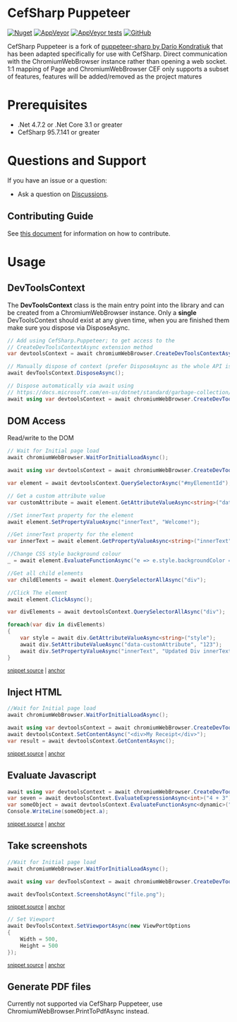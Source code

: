 # CefSharp Puppeteer

[![Nuget](https://img.shields.io/nuget/v/CefSharp.Puppeteer?style=for-the-badge)](https://www.nuget.org/packages/CefSharp.Puppeteer/)
[![AppVeyor](https://img.shields.io/appveyor/build/cefsharp/puppeteer?style=for-the-badge)](https://ci.appveyor.com/project/cefsharp/puppeteer)
[![AppVeyor tests](https://img.shields.io/appveyor/tests/cefsharp/puppeteer?style=for-the-badge)](https://ci.appveyor.com/project/cefsharp/puppeteer/build/tests)
[![GitHub](https://img.shields.io/github/license/cefsharp/puppeteer?style=for-the-badge)](https://github.com/cefsharp/Puppeteer/blob/main/LICENSE)

CefSharp Puppeteer is a fork of [puppeteer-sharp by Darío Kondratiuk](https://github.com/hardkoded/puppeteer-sharp) that has been adapted specifically for use with CefSharp.
Direct communication with the ChromiumWebBrowser instance rather than opening a web socket.
1:1 mapping of Page and ChromiumWebBrowser
CEF only supports a subset of features, features will be added/removed as the project matures

# Prerequisites

 * .Net 4.7.2 or .Net Core 3.1 or greater
 * CefSharp 95.7.141 or greater

# Questions and Support

If you have an issue or a question:

* Ask a question on [Discussions](https://github.com/cefsharp/Puppeteer/discussions).

## Contributing Guide

See [this document](CONTRIBUTING.md) for information on how to contribute.

# Usage

## DevToolsContext

The **DevToolsContext** class is the main entry point into the library and can be created from a
ChromiumWebBrowser instance.
Only a **single** DevToolsContext should exist at any given time, when you are finished them make sure you
dispose via DisposeAsync.

```c#
// Add using CefSharp.Puppeteer; to get access to the
// CreateDevToolsContextAsync extension method
var devtoolsContext = await chromiumWebBrowser.CreateDevToolsContextAsync();

// Manually dispose of context (prefer DisposeAsync as the whole API is async)
await devToolsContext.DisposeAsync();
```

```c#
// Dispose automatically via await using
// https://docs.microsoft.com/en-us/dotnet/standard/garbage-collection/implementing-disposeasync#using-async-disposable
await using var devtoolsContext = await chromiumWebBrowser.CreateDevToolsContextAsync();
```

## DOM Access

Read/write to the DOM
<!-- snippet: QuerySelector -->
<a id='snippet-queryselector'></a>
```cs
// Wait for Initial page load
await chromiumWebBrowser.WaitForInitialLoadAsync();

await using var devtoolsContext = await chromiumWebBrowser.CreateDevToolsContextAsync();

var element = await devtoolsContext.QuerySelectorAsync("#myElementId");

// Get a custom attribute value
var customAttribute = await element.GetAttributeValueAsync<string>("data-customAttribute");

//Set innerText property for the element
await element.SetPropertyValueAsync("innerText", "Welcome!");

//Get innerText property for the element
var innerText = await element.GetPropertyValueAsync<string>("innerText");

//Change CSS style background colour
_ = await element.EvaluateFunctionAsync("e => e.style.backgroundColor = 'yellow'");

//Get all child elements
var childElements = await element.QuerySelectorAllAsync("div");

//Click The element
await element.ClickAsync();

var divElements = await devtoolsContext.QuerySelectorAllAsync("div");

foreach(var div in divElements)
{
    var style = await div.GetAttributeValueAsync<string>("style");
    await div.SetAttributeValueAsync("data-customAttribute", "123");
    await div.SetPropertyValueAsync("innerText", "Updated Div innerText");
}
```
<sup><a href='/lib/PuppeteerSharp.Tests/QuerySelectorTests/PageQuerySelectorTests.cs#L22-L57' title='Snippet source file'>snippet source</a> | <a href='#snippet-queryselector' title='Start of snippet'>anchor</a></sup>
<!-- endSnippet -->

## Inject HTML
<!-- snippet: SetContentAsync -->
<a id='snippet-setcontentasync'></a>
```cs
//Wait for Initial page load
await chromiumWebBrowser.WaitForInitialLoadAsync();

await using var devtoolsContext = await chromiumWebBrowser.CreateDevToolsContextAsync();
await devtoolsContext.SetContentAsync("<div>My Receipt</div>");
var result = await devtoolsContext.GetContentAsync();
```
<sup><a href='/lib/PuppeteerSharp.Tests/PageTests/SetContentTests.cs#L25-L33' title='Snippet source file'>snippet source</a> | <a href='#snippet-setcontentasync' title='Start of snippet'>anchor</a></sup>
<!-- endSnippet -->

## Evaluate Javascript

<!-- snippet: Evaluate -->
<a id='snippet-evaluate'></a>
```cs
await using var devtoolsContext = await chromiumWebBrowser.CreateDevToolsContextAsync();
var seven = await devtoolsContext.EvaluateExpressionAsync<int>("4 + 3");
var someObject = await devtoolsContext.EvaluateFunctionAsync<dynamic>("(value) => ({a: value})", 5);
Console.WriteLine(someObject.a);
```
<sup><a href='/lib/PuppeteerSharp.Tests/QuerySelectorTests/ElementHandleQuerySelectorEvalTests.cs#L21-L26' title='Snippet source file'>snippet source</a> | <a href='#snippet-evaluate' title='Start of snippet'>anchor</a></sup>
<!-- endSnippet -->

## Take screenshots

<!-- snippet: Screenshot -->
<a id='snippet-screenshot'></a>
```cs
//Wait for Initial page load
await chromiumWebBrowser.WaitForInitialLoadAsync();

await using var devToolsContext = await chromiumWebBrowser.CreateDevToolsContextAsync();

await devToolsContext.ScreenshotAsync("file.png");
```
<sup><a href='/lib/PuppeteerSharp.Tests/ScreenshotTests/ElementHandleScreenshotTests.cs#L23-L30' title='Snippet source file'>snippet source</a> | <a href='#snippet-screenshot' title='Start of snippet'>anchor</a></sup>
<!-- endSnippet -->

<!-- snippet: SetViewportAsync -->
<a id='snippet-setviewportasync'></a>
```cs
// Set Viewport
await DevToolsContext.SetViewportAsync(new ViewPortOptions
{
    Width = 500,
    Height = 500
});
```
<sup><a href='/lib/PuppeteerSharp.Tests/ScreenshotTests/ElementHandleScreenshotTests.cs#L37-L44' title='Snippet source file'>snippet source</a> | <a href='#snippet-setviewportasync' title='Start of snippet'>anchor</a></sup>
<!-- endSnippet -->

## Generate PDF files

Currently not supported via CefSharp Puppeteer, use ChromiumWebBrowser.PrintToPdfAsync instead.
